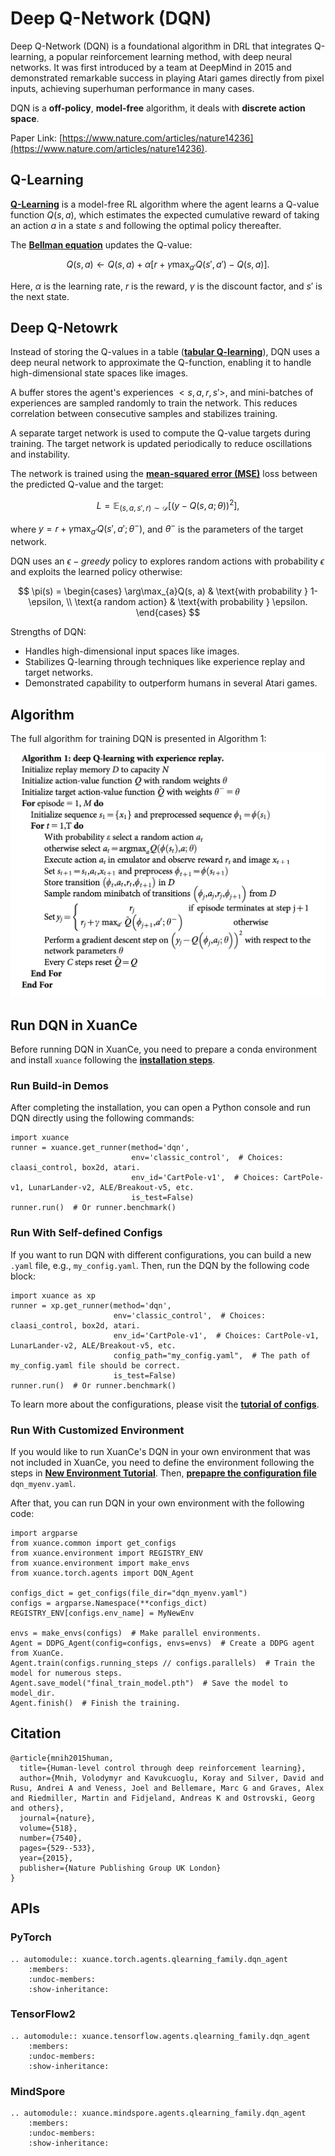 # Deep Q-Network (DQN)

Deep Q-Network (DQN) is a foundational algorithm in DRL that integrates Q-learning,
a popular reinforcement learning method, with deep neural networks.
It was first introduced by a team at DeepMind in 2015 
and demonstrated remarkable success in playing Atari games directly from pixel inputs, 
achieving superhuman performance in many cases.

DQN is a **off-policy**, **model-free** algorithm, it deals with **discrete action space**.

Paper Link: [https://www.nature.com/articles/nature14236](https://www.nature.com/articles/nature14236).

## Q-Learning

[**Q-Learning**](https://link.springer.com/article/10.1007/bf00992698) 
is a model-free RL algorithm where the agent learns a Q-value function $Q(s, a)$, 
which estimates the expected cumulative reward of taking an action $a$ in a state $s$ and following the optimal policy thereafter. 

The [**Bellman equation**](https://en.wikipedia.org/wiki/Bellman_equation) updates the Q-value:

$$
Q(s, a) \leftarrow Q(s, a) + \alpha [ r + \gamma \max_{a'}Q(s', a') - Q(s, a) ].
$$

Here, $\alpha$ is the learning rate, $r$ is the reward, $\gamma$ is the discount factor, and $s'$ is the next state.

## Deep Q-Netowrk

Instead of storing the Q-values in a table 
([**tabular Q-learning**](https://en.wikipedia.org/wiki/Q-learning#/media/File:Q-Learning_Matrix_Initialized_and_After_Training.png)), 
DQN uses a deep neural network to approximate the Q-function, enabling it to handle high-dimensional state spaces like images.

A buffer stores the agent's experiences $<s, a, r, s'>$, and mini-batches of experiences are sampled randomly to train the network. 
This reduces correlation between consecutive samples and stabilizes training.

A separate target network is used to compute the Q-value targets during training. 
The target network is updated periodically to reduce oscillations and instability.

The network is trained using the 
[**mean-squared error (MSE)**](https://en.wikipedia.org/wiki/Mean_squared_error) 
loss between the predicted Q-value and the target:

$$
L = \mathbb{E}_{(s, a, s', r) \sim \mathcal{D}}[(y - Q(s, a; \theta))^2],
$$

where $y = r + \gamma \max_{a'}{Q(s', a'; \theta^{-})}$, and $\theta^{-}$ is the parameters of the target network.

DQN uses an $\epsilon -greedy$ policy to explores random actions 
with probability $\epsilon$ and exploits the learned policy otherwise:

$$
\pi(s) = 
\begin{cases}
\arg\max_{a}Q(s, a) & \text{with probability } 1-\epsilon, \\
\text{a random action} & \text{with probability } \epsilon.
\end{cases}
$$

Strengths of DQN:
- Handles high-dimensional input spaces like images.
- Stabilizes Q-learning through techniques like experience replay and target networks.
- Demonstrated capability to outperform humans in several Atari games.

## Algorithm

The full algorithm for training DQN is presented in Algorithm 1:

![DQN Algorithm](./../../../../_static/figures/pseucodes/pseucode-DQN.png "DQN Algorithm")

## Run DQN in XuanCe

Before running DQN in XuanCe, you need to prepare a conda environment and install ``xuance`` following 
the [**installation steps**](https://xuance.readthedocs.io/en/latest/documents/usage/installation.html).

### Run Build-in Demos

After completing the installation, you can open a Python console and run DQN directly using the following commands:

```python3
import xuance
runner = xuance.get_runner(method='dqn',
                           env='classic_control',  # Choices: claasi_control, box2d, atari.
                           env_id='CartPole-v1',  # Choices: CartPole-v1, LunarLander-v2, ALE/Breakout-v5, etc.
                           is_test=False)
runner.run()  # Or runner.benchmark()
```

### Run With Self-defined Configs

If you want to run DQN with different configurations, you can build a new ``.yaml`` file, e.g., ``my_config.yaml``.
Then, run the DQN by the following code block:

```python3
import xuance as xp
runner = xp.get_runner(method='dqn',
                       env='classic_control',  # Choices: claasi_control, box2d, atari.
                       env_id='CartPole-v1',  # Choices: CartPole-v1, LunarLander-v2, ALE/Breakout-v5, etc.
                       config_path="my_config.yaml",  # The path of my_config.yaml file should be correct.
                       is_test=False)
runner.run()  # Or runner.benchmark()
```

To learn more about the configurations, please visit the 
[**tutorial of configs**](https://xuance.readthedocs.io/en/latest/documents/api/configs/configuration_examples.html).

### Run With Customized Environment

If you would like to run XuanCe's DQN in your own environment that was not included in XuanCe, 
you need to define the environment following the steps in 
[**New Environment Tutorial**](https://xuance.readthedocs.io/en/latest/documents/usage/new_envs.html#step-1-create-a-new-environment).
Then, [**prepapre the configuration file**](https://xuance.readthedocs.io/en/latest/documents/usage/new_envs.html#step-2-create-the-config-file-and-read-the-configurations) 
``dqn_myenv.yaml``.

After that, you can run DQN in your own environment with the following code:

```python3
import argparse
from xuance.common import get_configs
from xuance.environment import REGISTRY_ENV
from xuance.environment import make_envs
from xuance.torch.agents import DQN_Agent

configs_dict = get_configs(file_dir="dqn_myenv.yaml")
configs = argparse.Namespace(**configs_dict)
REGISTRY_ENV[configs.env_name] = MyNewEnv

envs = make_envs(configs)  # Make parallel environments.
Agent = DDPG_Agent(config=configs, envs=envs)  # Create a DDPG agent from XuanCe.
Agent.train(configs.running_steps // configs.parallels)  # Train the model for numerous steps.
Agent.save_model("final_train_model.pth")  # Save the model to model_dir.
Agent.finish()  # Finish the training.
```

## Citation

```{code-block} bash
@article{mnih2015human,
  title={Human-level control through deep reinforcement learning},
  author={Mnih, Volodymyr and Kavukcuoglu, Koray and Silver, David and Rusu, Andrei A and Veness, Joel and Bellemare, Marc G and Graves, Alex and Riedmiller, Martin and Fidjeland, Andreas K and Ostrovski, Georg and others},
  journal={nature},
  volume={518},
  number={7540},
  pages={529--533},
  year={2015},
  publisher={Nature Publishing Group UK London}
}
```

## APIs

### PyTorch

```{eval-rst}
.. automodule:: xuance.torch.agents.qlearning_family.dqn_agent
    :members:
    :undoc-members:
    :show-inheritance:
```

### TensorFlow2

```{eval-rst}
.. automodule:: xuance.tensorflow.agents.qlearning_family.dqn_agent
    :members:
    :undoc-members:
    :show-inheritance:
```

### MindSpore

```{eval-rst}
.. automodule:: xuance.mindspore.agents.qlearning_family.dqn_agent
    :members:
    :undoc-members:
    :show-inheritance:
```
